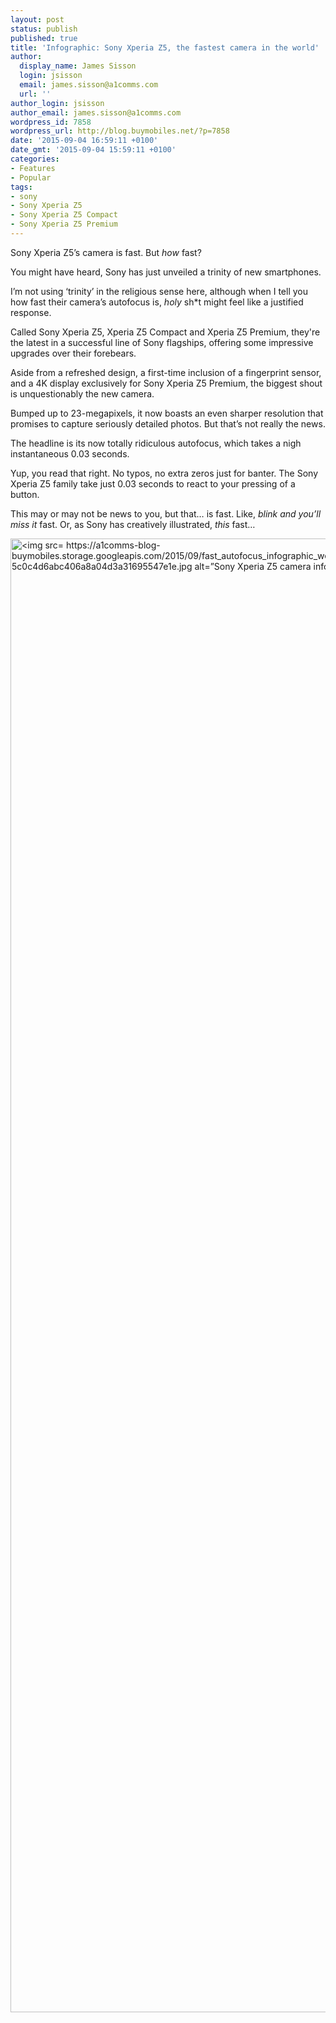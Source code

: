 ```yaml
---
layout: post
status: publish
published: true
title: 'Infographic: Sony Xperia Z5, the fastest camera in the world'
author:
  display_name: James Sisson
  login: jsisson
  email: james.sisson@a1comms.com
  url: ''
author_login: jsisson
author_email: james.sisson@a1comms.com
wordpress_id: 7858
wordpress_url: http://blog.buymobiles.net/?p=7858
date: '2015-09-04 16:59:11 +0100'
date_gmt: '2015-09-04 15:59:11 +0100'
categories:
- Features
- Popular
tags:
- sony
- Sony Xperia Z5
- Sony Xperia Z5 Compact
- Sony Xperia Z5 Premium
---
```

<p><span class="postStandFirst">Sony Xperia Z5&rsquo;s camera is fast. But <em>how </em>fast?</span></p>
<p>You might have heard, Sony has just unveiled a trinity of new smartphones.</p>
<p>I&rsquo;m not using &lsquo;trinity&rsquo; in the religious sense here, although when I tell you how fast their camera&rsquo;s autofocus is, <em>holy</em> sh*t might feel like a justified response.</p>
<p>Called Sony Xperia Z5, Xperia Z5 Compact and Xperia Z5 Premium, they're the latest in a successful line of Sony flagships, offering some impressive upgrades over their forebears.</p>
<p>Aside from a refreshed design, a first-time inclusion of a fingerprint sensor, and a 4K display exclusively for Sony Xperia Z5 Premium, the biggest shout is unquestionably the new camera.</p>
<p>Bumped up to 23-megapixels, it now boasts an even sharper resolution that promises to capture seriously detailed photos. But that&rsquo;s not really the news.</p>
<p>The headline is its now totally ridiculous autofocus, which takes a nigh instantaneous 0.03 seconds.</p>
<p>Yup, you read that right. No typos, no extra zeros just for banter. The Sony Xperia Z5 family take just 0.03 seconds to react to your pressing of a button.</p>
<p>This may or may not be news to you, but that&hellip; is fast. Like, <em>blink and you&rsquo;ll miss it</em> fast. Or, as Sony has creatively illustrated, <em>this</em> fast&hellip;</p>
<p><img class="aligncenter size-full wp-image-7864" src="https://a1comms-blog-buymobiles.storage.googleapis.com/2015/09/fast_autofocus_infographic_webres-5c0c4d6abc406a8a04d3a31695547e1e.jpg" alt="<img src= https://a1comms-blog-buymobiles.storage.googleapis.com/2015/09/fast_autofocus_infographic_webres-5c0c4d6abc406a8a04d3a31695547e1e.jpg alt=&rdquo;Sony Xperia Z5 camera infographic&rdquo;/>" width="600" height="2358" data-id="7864" /></p>
